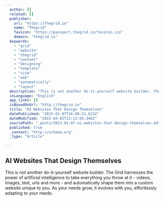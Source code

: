 ```yaml
---
  author: []
  related: []
  publisher: 
    url: "https://thegrid.io"
    name: "Thegrid"
    favicon: "https://passport.thegrid.io/favicon.ico"
    domain: "thegrid.io"
  keywords: 
    - "grid"
    - "website"
    - "thegrid"
    - "content"
    - "designing"
    - "template"
    - "site"
    - "web"
    - "automatically"
    - "layout"
  description: "This is not another do-it-yourself website builder. The Grid harnesses the power of artificial intelligence to take everything you throw at it - videos, images, text, urls and more - and automatically shape them into a custom website unique to you. As your needs grow, it evolves with you, effortlessly adapting to your needs."
  inLanguage: "English"
  app_links: []
  isBasedOnUrl: "http://thegrid.io"
  title: "AI Websites That Design Themselves"
  datePublished: "2015-01-07T16:09:21.815Z"
  dateModified: "2015-04-02T22:12:59.346Z"
  sourcePath: "_posts/2015-01-07-ai-websites-that-design-themselves.md"
  published: true
  _context: "http://schema.org"
  _type: "Article"

---
```

<article style=""><h1>AI Websites That Design Themselves</h1><p>This is not another do-it-yourself website builder. The Grid harnesses the power of artificial intelligence to take everything you throw at it - videos, images, text, urls and more - and automatically shape them into a custom website unique to you. As your needs grow, it evolves with you, effortlessly adapting to your needs.</p></article>